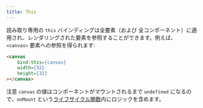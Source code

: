 ```yaml
---
title: This
---
```


読み取り専用の `this` バインディングは全要素（および 全コンポーネント）に適用され、レンダリングされた要素を参照することができます。例えば、`<canvas>` 要素への参照を得られます:

```html
<canvas
	bind:this={canvas}
	width={32}
	height={32}
></canvas>
```

注意 `canvas` の値はコンポーネントがマウントされるまで `undefined` になるので、`onMount` という[ライフサイクル関数](tutorial/onmount)内にロジックを含めます。
